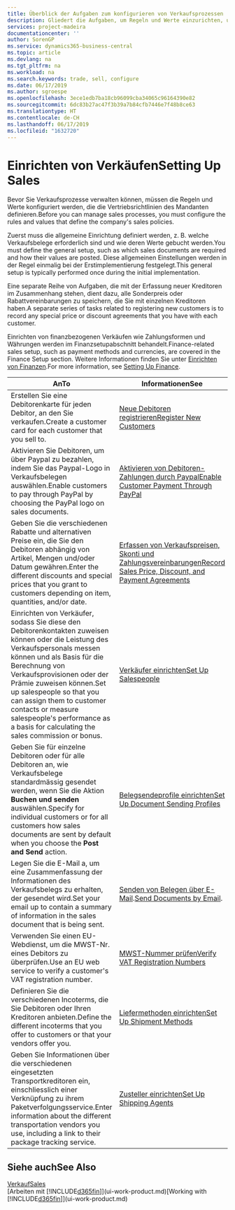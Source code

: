 ```yaml
---
title: Überblick der Aufgaben zum konfigurieren von Verkaufsprozessen | Microsoft Docs
description: Gliedert die Aufgaben, um Regeln und Werte einzurichten, um Ihre Vertriebsrichtlinien und Arbeitsgänge zu definieren.
services: project-madeira
documentationcenter: ''
author: SorenGP
ms.service: dynamics365-business-central
ms.topic: article
ms.devlang: na
ms.tgt_pltfrm: na
ms.workload: na
ms.search.keywords: trade, sell, configure
ms.date: 06/17/2019
ms.author: sgroespe
ms.openlocfilehash: 3ece1edb7ba18cb96099cba34065c96164390e82
ms.sourcegitcommit: 6dc83b27ac47f3b39a7b84cfb7446e7f48b8ce63
ms.translationtype: HT
ms.contentlocale: de-CH
ms.lasthandoff: 06/17/2019
ms.locfileid: "1632720"
---
```

# <a name="setting-up-sales"></a><span data-ttu-id="2b53e-103">Einrichten von Verkäufen</span><span class="sxs-lookup"><span data-stu-id="2b53e-103">Setting Up Sales</span></span>
<span data-ttu-id="2b53e-104">Bevor Sie Verkaufsprozesse verwalten können, müssen die Regeln und Werte konfiguriert werden, die die Vertriebsrichtlinien des Mandanten definieren.</span><span class="sxs-lookup"><span data-stu-id="2b53e-104">Before you can manage sales processes, you must configure the rules and values that define the company's sales policies.</span></span>

<span data-ttu-id="2b53e-105">Zuerst muss die allgemeine Einrichtung definiert werden, z. B. welche Verkaufsbelege erforderlich sind und wie deren Werte gebucht werden.</span><span class="sxs-lookup"><span data-stu-id="2b53e-105">You must define the general setup, such as which sales documents are required and how their values are posted.</span></span> <span data-ttu-id="2b53e-106">Diese allgemeinen Einstellungen werden in der Regel einmalig bei der Erstimplementierung festgelegt.</span><span class="sxs-lookup"><span data-stu-id="2b53e-106">This general setup is typically performed once during the initial implementation.</span></span>

<span data-ttu-id="2b53e-107">Eine separate Reihe von Aufgaben, die mit der Erfassung neuer Kreditoren im Zusammenhang stehen, dient dazu, alle Sonderpreis oder Rabattvereinbarungen zu speichern, die Sie mit einzelnen Kreditoren haben.</span><span class="sxs-lookup"><span data-stu-id="2b53e-107">A separate series of tasks related to registering new customers is to record any special price or discount agreements that you have with each customer.</span></span>

<span data-ttu-id="2b53e-108">Einrichten von finanzbezogenen Verkäufen wie Zahlungsformen und Währungen werden im Finanzsetupabschnitt behandelt.</span><span class="sxs-lookup"><span data-stu-id="2b53e-108">Finance-related sales setup, such as payment methods and currencies, are covered in the Finance Setup section.</span></span> <span data-ttu-id="2b53e-109">Weitere Informationen finden Sie unter [Einrichten von Finanzen](finance-setup-finance.md).</span><span class="sxs-lookup"><span data-stu-id="2b53e-109">For more information, see [Setting Up Finance](finance-setup-finance.md).</span></span>

| <span data-ttu-id="2b53e-110">An</span><span class="sxs-lookup"><span data-stu-id="2b53e-110">To</span></span> | <span data-ttu-id="2b53e-111">Informationen</span><span class="sxs-lookup"><span data-stu-id="2b53e-111">See</span></span> |
| --- | --- |
| <span data-ttu-id="2b53e-112">Erstellen Sie eine Debitorenkarte für jeden Debitor, an den Sie verkaufen.</span><span class="sxs-lookup"><span data-stu-id="2b53e-112">Create a customer card for each customer that you sell to.</span></span> |[<span data-ttu-id="2b53e-113">Neue Debitoren registrieren</span><span class="sxs-lookup"><span data-stu-id="2b53e-113">Register New Customers</span></span>](sales-how-register-new-customers.md) |
| <span data-ttu-id="2b53e-114">Aktivieren Sie Debitoren, um über Paypal zu bezahlen, indem Sie das Paypal-Logo in Verkaufsbelegen auswählen.</span><span class="sxs-lookup"><span data-stu-id="2b53e-114">Enable customers to pay through PayPal by choosing the PayPal logo on sales documents.</span></span> |[<span data-ttu-id="2b53e-115">Aktivieren von Debitoren-Zahlungen durch Paypal</span><span class="sxs-lookup"><span data-stu-id="2b53e-115">Enable Customer Payment Through PayPal</span></span>](sales-how-enable-payment-service-extensions.md) |
| <span data-ttu-id="2b53e-116">Geben Sie die verschiedenen Rabatte und alternativen Preise ein, die Sie den Debitoren abhängig von Artikel, Mengen und/oder Datum gewähren.</span><span class="sxs-lookup"><span data-stu-id="2b53e-116">Enter the different discounts and special prices that you grant to customers depending on item, quantities, and/or date.</span></span> |[<span data-ttu-id="2b53e-117">Erfassen von Verkaufspreisen, Skonti und Zahlungsvereinbarungen</span><span class="sxs-lookup"><span data-stu-id="2b53e-117">Record Sales Price, Discount, and Payment Agreements</span></span>](sales-how-record-sales-price-discount-payment-agreements.md) |
| <span data-ttu-id="2b53e-118">Einrichten von Verkäufer, sodass Sie diese den Debitorenkontakten zuweisen können oder die Leistung des Verkaufspersonals messen können und als Basis für die Berechnung von Verkaufsprovisionen oder der Prämie zuweisen können.</span><span class="sxs-lookup"><span data-stu-id="2b53e-118">Set up salespeople so that you can assign them to customer contacts or measure salespeople's performance as a basis for calculating the sales commission or bonus.</span></span> |[<span data-ttu-id="2b53e-119">Verkäufer einrichten</span><span class="sxs-lookup"><span data-stu-id="2b53e-119">Set Up Salespeople</span></span>](sales-how-setup-salespeople.md) |
| <span data-ttu-id="2b53e-120">Geben Sie für einzelne Debitoren oder für alle Debitoren an, wie Verkaufsbelege standardmässig gesendet werden, wenn Sie die Aktion **Buchen und senden** auswählen.</span><span class="sxs-lookup"><span data-stu-id="2b53e-120">Specify for individual customers or for all customers how sales documents are sent by default when you choose the **Post and Send** action.</span></span> |[<span data-ttu-id="2b53e-121">Belegsendeprofile einrichten</span><span class="sxs-lookup"><span data-stu-id="2b53e-121">Set Up Document Sending Profiles</span></span>](sales-how-setup-document-send-profiles.md) |
| <span data-ttu-id="2b53e-122">Legen Sie die E-Mail a, um eine Zusammenfassung der Informationen des Verkaufsbelegs zu erhalten, der gesendet wird.</span><span class="sxs-lookup"><span data-stu-id="2b53e-122">Set your email up to contain a summary of information in the sales document that is being sent.</span></span> |<span data-ttu-id="2b53e-123">[Senden von Belegen über E-Mail](ui-how-send-documents-email.md).</span><span class="sxs-lookup"><span data-stu-id="2b53e-123">[Send Documents by Email](ui-how-send-documents-email.md).</span></span> |
|<span data-ttu-id="2b53e-124">Verwenden Sie einen EU-Webdienst, um die MWST-Nr. eines Debitors zu überprüfen.</span><span class="sxs-lookup"><span data-stu-id="2b53e-124">Use an EU web service to verify a customer's VAT registration number.</span></span>|[<span data-ttu-id="2b53e-125">MWST-Nummer prüfen</span><span class="sxs-lookup"><span data-stu-id="2b53e-125">Verify VAT Registration Numbers</span></span>](finance-setup-vat.md)|
|<span data-ttu-id="2b53e-126">Definieren Sie die verschiedenen Incoterms, die Sie Debitoren oder Ihren Kreditoren anbieten.</span><span class="sxs-lookup"><span data-stu-id="2b53e-126">Define the different incoterms that you offer to customers or that your vendors offer you.</span></span>|[<span data-ttu-id="2b53e-127">Liefermethoden einrichten</span><span class="sxs-lookup"><span data-stu-id="2b53e-127">Set Up Shipment Methods</span></span>](sales-how-set-up-shipment-methods.md)|
|<span data-ttu-id="2b53e-128">Geben Sie Informationen über die verschiedenen eingesetzten Transportkreditoren ein, einschliesslich einer Verknüpfung zu ihrem Paketverfolgungsservice.</span><span class="sxs-lookup"><span data-stu-id="2b53e-128">Enter information about the different transportation vendors you use, including a link to their package tracking service.</span></span>|[<span data-ttu-id="2b53e-129">Zusteller einrichten</span><span class="sxs-lookup"><span data-stu-id="2b53e-129">Set Up Shipping Agents</span></span>](sales-how-to-set-up-shipping-agents.md)|

## <a name="see-also"></a><span data-ttu-id="2b53e-130">Siehe auch</span><span class="sxs-lookup"><span data-stu-id="2b53e-130">See Also</span></span>
[<span data-ttu-id="2b53e-131">Verkauf</span><span class="sxs-lookup"><span data-stu-id="2b53e-131">Sales</span></span>](sales-manage-sales.md)  
<span data-ttu-id="2b53e-132">[Arbeiten mit [!INCLUDE[d365fin](includes/d365fin_md.md)]](ui-work-product.md)</span><span class="sxs-lookup"><span data-stu-id="2b53e-132">[Working with [!INCLUDE[d365fin](includes/d365fin_md.md)]](ui-work-product.md)</span></span>
